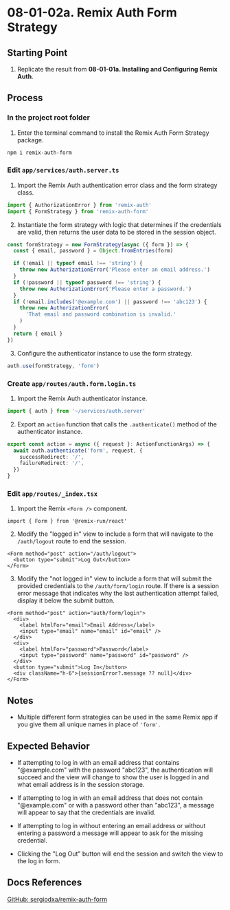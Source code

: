 # 08-01-02a. Remix Auth Form Strategy

## Starting Point

1. Replicate the result from **08-01-01a. Installing and Configuring Remix Auth**.

## Process

### In the project root folder

1. Enter the terminal command to install the Remix Auth Form Strategy package.

```bash
npm i remix-auth-form
```

### Edit `app/services/auth.server.ts`

1. Import the Remix Auth authentication error class and the form strategy class.

```ts
import { AuthorizationError } from 'remix-auth'
import { FormStrategy } from 'remix-auth-form'
```

2. Instantiate the form strategy with logic that determines if the credentials are valid, then returns the user data to be stored in the session object.

```ts
const formStrategy = new FormStrategy(async ({ form }) => {
  const { email, password } = Object.fromEntries(form)

  if (!email || typeof email !== 'string') {
    throw new AuthorizationError('Please enter an email address.')
  }
  if (!password || typeof password !== 'string') {
    throw new AuthorizationError('Please enter a password.')
  }
  if (!email.includes('@example.com') || password !== 'abc123') {
    throw new AuthorizationError(
      'That email and password combination is invalid.'
    )
  }
  return { email }
})
```

3. Configure the authenticator instance to use the form strategy.

```ts
auth.use(formStrategy, 'form')
```

### Create `app/routes/auth.form.login.ts`

1. Import the Remix Auth authenticator instance.

```ts
import { auth } from '~/services/auth.server'
```

2. Export an `action` function that calls the `.authenticate()` method of the authenticator instance.

```ts
export const action = async ({ request }: ActionFunctionArgs) => {
  await auth.authenticate('form', request, {
    successRedirect: '/',
    failureRedirect: '/',
  })
}
```

### Edit `app/routes/_index.tsx`

1. Import the Remix `<Form />` component.

```tsx
import { Form } from '@remix-run/react'
```

2. Modify the "logged in" view to include a form that will navigate to the `/auth/logout` route to end the session.

```tsx
<Form method="post" action="/auth/logout">
  <button type="submit">Log Out</button>
</Form>
```

3. Modify the "not logged in" view to include a form that will submit the provided credentials to the `/auth/form/login` route. If there is a session error message that indicates why the last authentication attempt failed, display it below the submit button.

```tsx
<Form method="post" action="auth/form/login">
  <div>
    <label htmlFor="email">Email Address</label>
    <input type="email" name="email" id="email" />
  </div>
  <div>
    <label htmlFor="password">Password</label>
    <input type="password" name="password" id="password" />
  </div>
  <button type="submit">Log In</button>
  <div className="h-6">{sessionError?.message ?? null}</div>
</Form>
```

## Notes

- Multiple different form strategies can be used in the same Remix app if you give them all unique names in place of `'form'`.

## Expected Behavior

- If attempting to log in with an email address that contains "@example.com" with the password "abc123", the authentication will succeed and the view will change to show the user is logged in and what email address is in the session storage.

- If attempting to log in with an email address that does not contain "@example.com" or with a password other than "abc123", a message will appear to say that the credentials are invalid.

- If attempting to log in without entering an email address or without entering a password a message will appear to ask for the missing credential.

- Clicking the "Log Out" button will end the session and switch the view to the log in form.

## Docs References

[GitHub: sergiodxa/remix-auth-form](https://github.com/sergiodxa/remix-auth-form)
